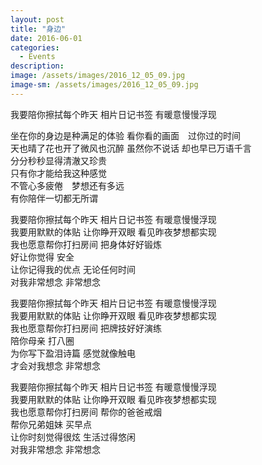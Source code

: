 ```yaml
---
layout: post
title: "身边"
date: 2016-06-01
categories:
  - Events
description: 
image: /assets/images/2016_12_05_09.jpg
image-sm: /assets/images/2016_12_05_09.jpg
---
```

我要陪你擦拭每个昨天 相片日记书签 有暖意慢慢浮现  

坐在你的身边是种满足的体验 看你看的画面　过你过的时间  
天也晴了花也开了微风也沉醉 虽然你不说话 却也早已万语千言  
分分秒秒显得清澈又珍贵  
只有你才能给我这种感觉  
不管心多疲倦　梦想还有多远  
有你陪伴一切都无所谓 

 
我要陪你擦拭每个昨天 相片日记书签 有暖意慢慢浮现  
我要用默默的体贴 让你睁开双眼 看见昨夜梦想都实现  
我也愿意帮你打扫房间 把身体好好锻炼  
好让你觉得 安全  
让你记得我的优点 无论任何时间  
对我非常想念 非常想念  

我要陪你擦拭每个昨天 相片日记书签 有暖意慢慢浮现  
我要用默默的体贴 让你睁开双眼 看见昨夜梦想都实现  
我也愿意帮你打扫房间 把牌技好好演练  
陪你母亲 打八圈  
为你写下盈泪诗篇 感觉就像触电  
才会对我想念 非常想念  

我要陪你擦拭每个昨天 相片日记书签 有暖意慢慢浮现  
我要用默默的体贴 让你睁开双眼 看见昨夜梦想都实现  
我也愿意帮你打扫房间 帮你的爸爸戒烟  
帮你兄弟姐妹 买早点  
让你时刻觉得很炫 生活过得悠闲   
对我非常想念 非常想念  